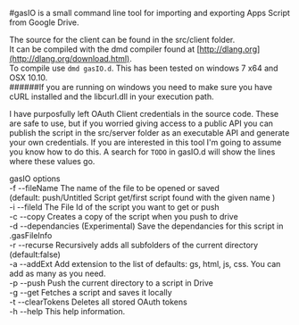 #gasIO is a small command line tool for importing and exporting Apps Script from Google Drive.  
  
The source for the client can be found in the src/client folder.  
It can be compiled with the dmd compiler found at [http://dlang.org](http://dlang.org/download.html).  
To compile use `dmd gasIO.d`. 
This has been tested on windows 7 x64 and OSX 10.10.  
######If you are running on windows you need to make sure you have cURL installed and the libcurl.dll in your execution path.  

I have purposfully left OAuth Client credentials in the source code. These are safe to use, but if you worried giving access to a public API you can publish the script in the src/server folder as an executable API and generate your own credentials. If you are interested in this tool I'm going to assume you know how to do this. A search for `TODO` in gasIO.d will show the lines where these values go.

gasIO options  
-f     --fileName The name of the file to be opened or saved   
(default: push/Untitled Script  get/first script found with the given name )  
-i       --fileId The File Id of the script you want to get or push  
-c         --copy Creates a copy of the script when you push to drive  
-d --dependancies (Experimental) Save the dependancies for this script in .gasFileInfo  
-r      --recurse Recursively adds all subfolders of the current directory (default:false)  
-a       --addExt Add extension to the list of defaults: gs, html, js, css. You can add as many as you need.  
-p         --push Push the current directory to a script in Drive  
-g          --get Fetches a script and saves it locally  
-t  --clearTokens Deletes all stored OAuth tokens  
-h         --help This help information.  
  
  
